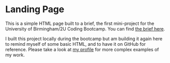 # Landing Page
This is a simple HTML page built to a brief, the first mini-project for the University of Birmingham/2U Coding Bootcamp. You can find [the brief here](./docs/BRIEF.md).

I built this project locally during the bootcamp but am building it again here to remind myself of some basic HTML, and to have it on GitHub for reference. Please take a look at [my profile](https://github.com/djbowen95) for more complex examples of my work.